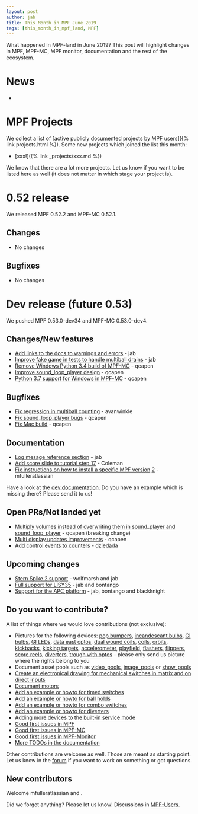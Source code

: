 ```yaml
---
layout: post
author: jab
title: This Month in MPF June 2019
tags: [this_month_in_mpf_land, MPF]
---
```

What happened in MPF-land in June 2019?
This post will highlight changes in MPF, MPF-MC, MPF monitor, documentation
and the rest of the ecosystem.

# News

* 


# MPF Projects

We collect a list of [active publicly documented projects by MPF users]({% link projects.html %}).
Some new projects which joined the list this month:

* [xxx!]({% link _projects/xxx.md %})

We know that there are a lot more projects. Let us know if you want to be listed here as well (it does not matter in which stage your project is).

# 0.52 release

We released MPF 0.52.2 and MPF-MC 0.52.1.

## Changes

* No changes

## Bugfixes

* No changes

# Dev release (future 0.53)

We pushed MPF 0.53.0-dev34 and MPF-MC 0.53.0-dev4.

## Changes/New features

* [Add links to the docs to warnings and errors](https://github.com/missionpinball/mpf/pull/1380) - jab
* [Improve fake game in tests to handle multiball drains](https://github.com/missionpinball/mpf/commit/458927fca909510ef5df643e6947a886862a2aa9) - jab
* [Remove Windows Python 3.4 build of MPF-MC](https://github.com/missionpinball/mpf-mc/commit/ad6e0fdb5bcd4bdad142b1ac563696f61b60733d) - qcapen
* [Improve sound_loop_player design](https://github.com/missionpinball/mpf-mc/pull/374) - qcapen
* [Python 3.7 support for Windows in MPF-MC](https://github.com/missionpinball/mpf-mc/commit/4dda4261fe527fec829e9e3e3488af8e407a7daf) - qcapen
 
## Bugfixes

* [Fix regression in multiball counting](https://github.com/missionpinball/mpf/pull/1377) - avanwinkle
* [Fix sound_loop_player bugs](https://github.com/missionpinball/mpf-mc/commit/f14b5214246188e3cd61d9eef2193f17ff9548e5) - qcapen
* [Fix Mac build](https://github.com/missionpinball/mpf-mc/commit/2bd209465b6b599f2ae937892e909cf1470fd5fd) - qcapen

## Documentation

* [Log mesage reference section](https://github.com/missionpinball/mpf-docs/commit/30258abce59ea1d810827fdcc178938073394f26) - jab
* [Add score slide to tutorial step 17](https://github.com/missionpinball/mpf-docs/pull/237) - Coleman
* [Fix instructions on how to install a specific MPF version](https://github.com/missionpinball/mpf-docs/pull/238) [2](https://github.com/missionpinball/mpf-docs/pull/239) - mfulleratlassian

Have a look at the [dev documentation](http://docs.missionpinball.org/en/dev/).
Do you have an example which is missing there? Please send it to us!

## Open PRs/Not landed yet

* [Multiply volumes instead of overwriting them in sound_player and sound_loop_player](https://github.com/missionpinball/mpf-mc/pull/333) - qcapen (breaking change)
* [Multi display updates improvements](https://github.com/missionpinball/mpf-mc/pull/323) - qcapen
* [Add control events to counters](https://github.com/missionpinball/mpf/pull/1342) - dziedada

## Upcoming changes

* [Stern Spike 2 support](https://github.com/missionpinball/mpf/issues/1246) - wolfmarsh and jab
* [Full support for LISY35](https://github.com/missionpinball/mpf/issues/1218) - jab and bontango
* [Support for the APC platform](https://github.com/missionpinball/mpf/issues/1345) - jab, bontango and blackknight

## Do you want to contribute?

A list of things where we would love contributions (not exclusive):

* Pictures for the following devices: [pop bumpers](http://docs.missionpinball.org/en/dev/mechs/pop_bumpers/index.html),
  [incandescant bulbs](http://docs.missionpinball.org/en/dev/mechs/lights/matrix_lights.html),
  [GI bulbs](http://docs.missionpinball.org/en/dev/mechs/lights/gis.html),
  [GI LEDs](http://docs.missionpinball.org/en/dev/mechs/lights/gis.html),
  [data east optos](http://docs.missionpinball.org/en/dev/mechs/switches/optos.html),
  [dual wound coils](http://docs.missionpinball.org/en/dev/mechs/coils/dual_wound_coils.html),
  [coils](http://docs.missionpinball.org/en/dev/mechs/coils/index.html),
  [orbits](http://docs.missionpinball.org/en/dev/mechs/loops/index.html),
  [kickbacks](http://docs.missionpinball.org/en/dev/mechs/kickbacks/index.html),
  [kicking targets](http://docs.missionpinball.org/en/dev/mechs/targets/kicking_targets/index.html),
  [accelerometer](http://docs.missionpinball.org/en/dev/mechs/accelerometers/index.html),
  [playfield](http://docs.missionpinball.org/en/dev/mechs/playfields/index.html),
  [flashers](http://docs.missionpinball.org/en/dev/mechs/lights/flashers.html),
  [flippers](http://docs.missionpinball.org/en/dev/mechs/flippers/index.html),
  [score reels](http://docs.missionpinball.org/en/dev/mechs/score_reels/index.html),
  [diverters](http://docs.missionpinball.org/en/dev/mechs/diverters/index.html),
  [trough with optos](http://docs.missionpinball.org/en/dev/mechs/troughs/index.html) - please only send us picture where the rights belong to you
* Document asset pools such as [video_pools](http://docs.missionpinball.org/en/dev/config/video_pools.html), [image_pools](http://docs.missionpinball.org/en/dev/config/image_pools.html) or [show_pools](http://docs.missionpinball.org/en/dev/config/show_pools.html)
* [Create an electronical drawing for mechanical switches in matrix and on direct inputs](http://docs.missionpinball.org/en/dev/mechs/switches/mechanical_switches.html)
* [Document motors](http://docs.missionpinball.org/en/dev/mechs/motors/index.html)
* [Add an example or howto for timed switches](http://docs.missionpinball.org/en/dev/game_logic/timed_switches/index.html)
* [Add an example or howto for ball holds](http://docs.missionpinball.org/en/dev/game_logic/ball_holds/index.html)
* [Add an example or howto for combo switches](http://docs.missionpinball.org/en/dev/game_logic/combo_switches/index.html)
* [Add an example or howto for diverters](http://docs.missionpinball.org/en/dev/mechs/diverters/index.html)
* [Adding more devices to the built-in service mode](https://github.com/missionpinball/mpf/issues/693)
* [Good first issues in MPF](https://github.com/missionpinball/mpf/issues?q=is%3Aissue+is%3Aopen+label%3A%22good+first+issue%22)
* [Good first issues in MPF-MC](https://github.com/missionpinball/mpf-mc/issues?q=is%3Aissue+is%3Aopen+label%3A%22help+wanted%22)
* [Good first issues in MPF-Monitor](https://github.com/missionpinball/mpf-monitor/issues?q=is%3Aissue+is%3Aopen+label%3A%22help+wanted%22)
* [More TODOs in the documentation](http://docs.missionpinball.org/en/dev/search.html?q=help_us_to_write_it&check_keywords=yes&area=default)

Other contributions are welcome as well.
Those are meant as starting point.
Let us know in the [forum](https://groups.google.com/forum/#!forum/mpf-users)
if you want to work on something or got questions.

## New contributors

Welcome mfulleratlassian and .

Did we forget anything? Please let us know!
Discussions in [MPF-Users](https://groups.google.com/forum/#!forum/mpf-users).
